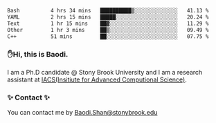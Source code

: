<!--START_SECTION:waka-->

```txt
Bash          4 hrs 34 mins   ██████████▒░░░░░░░░░░░░░░   41.13 %
YAML          2 hrs 15 mins   █████░░░░░░░░░░░░░░░░░░░░   20.24 %
Text          1 hr 15 mins    ██▓░░░░░░░░░░░░░░░░░░░░░░   11.29 %
Other         1 hr 3 mins     ██▒░░░░░░░░░░░░░░░░░░░░░░   09.49 %
C++           51 mins         ██░░░░░░░░░░░░░░░░░░░░░░░   07.75 %
```

<!--END_SECTION:waka-->

### ✋Hi, this is Baodi. 

I am a Ph.D candidate @ Stony Brook University and I am a research assistant at [IACS(Insitiute for Advanced Computional Science)](https://iacs.stonybrook.edu/).

### ✨ Contact ✨

You can contact me by [Baodi.Shan@stonybrook.edu](mailto:Baodi.Shan@stonybrook.edu)





<!--
[![Anurag's GitHub stats](https://github-readme-stats.vercel.app/api?username=lwshanbd&theme=jolly&show_icons=true&count_private=true&include_all_commits=true)](https://github.com/anuraghazra/github-readme-stats)
**lwshanbd/lwshanbd** is a ✨ _special_ ✨ repository because its `README.md` (this file) appears on your GitHub profile.

Here are some ideas to get you started:

- 🔭 I’m currently working on ...
- 🌱 I’m currently learning ...
- 👯 I’m looking to collaborate on ...
- 🤔 I’m looking for help with ...
- 💬 Ask me about ...
- 📫 How to reach me: ...
- 😄 Pronouns: ...
- ⚡ Fun fact: ...
-->
